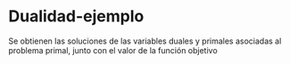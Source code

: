 # Dualidad-ejemplo
Se obtienen las soluciones de las variables duales y primales asociadas al problema primal, junto con el valor de la función objetivo
